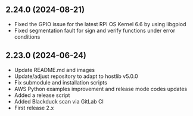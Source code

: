 ## 2.24.0 (2024-08-21)
* Fixed the GPIO issue for the latest RPI OS Kernel 6.6 by using libgpiod
* Fixed segmentation fault for sign and verify functions under error conditions

## 2.23.0 (2024-06-24)
* Update README.md and images
* Update/adjust repository to adapt to hostlib v5.0.0
* Fix submodule and installation scripts
* AWS Python examples improvement and release mode codes updates
* Added a release script
* Added Blackduck scan via GitLab CI
* First release 2.x